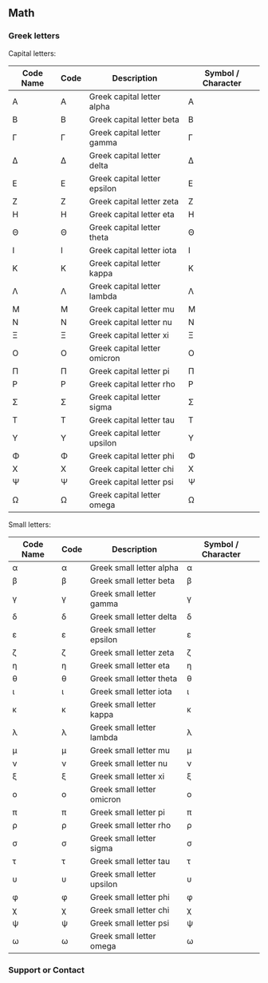 ## Math

### Greek letters
Capital letters:

| Code Name | Code | Description | Symbol / Character |                                                                 
| -- | -- | -- | -- |                                                                                                   
| &Alpha; | &#913; | Greek capital letter alpha | Α |                                                                   
| &Beta; | &#914; | Greek capital letter beta | Β |                                                                     
| &Gamma; | &#915; | Greek capital letter gamma | Γ |                                                                   
| &Delta; | &#916; | Greek capital letter delta | Δ |                                                                   
| &Epsilon; | &#917; | Greek capital letter epsilon | Ε |                                                               
| &Zeta; | &#918; | Greek capital letter zeta | Ζ |                                                                     
| &Eta; | &#919; | Greek capital letter eta | Η |                                                                       
| &Theta; | &#920; | Greek capital letter theta | Θ |                                                                   
| &Iota; | &#921; | Greek capital letter iota | Ι |                                                                     
| &Kappa; | &#922; | Greek capital letter kappa | Κ |                                                                   
| &Lambda; | &#923; | Greek capital letter lambda | Λ |                                                                 
| &Mu; | &#924; | Greek capital letter mu | Μ |                                                                         
| &Nu; | &#925; | Greek capital letter nu | Ν |                                                                         
| &Xi; | &#926; | Greek capital letter xi | Ξ |                                                                         
| &Omicron; | &#927; | Greek capital letter omicron | Ο |                                                               
| &Pi; | &#928; | Greek capital letter pi | Π |                                                                         
| &Rho; | &#929; | Greek capital letter rho | Ρ |                                                                       
| &Sigma; | &#931; | Greek capital letter sigma | Σ |                                                                   
| &Tau; | &#932; | Greek capital letter tau | Τ |                                                                       
| &Upsilon; | &#933; | Greek capital letter upsilon | Υ |                                                               
| &Phi; | &#934; | Greek capital letter phi | Φ |                                                                       
| &Chi; | &#935; | Greek capital letter chi | Χ |                                                                       
| &Psi; | &#936; | Greek capital letter psi | Ψ |                                                                       
| &Omega; | &#937; | Greek capital letter omega | Ω |                                                                         

Small letters:

| Code Name | Code | Description | Symbol / Character |                                                                 
| -- | -- | -- | -- |                                                                                                   
| &alpha; | &#945; | Greek small letter alpha | α |                                                                     
| &beta; | &#946; | Greek small letter beta | β |                                                                       
| &gamma; | &#947; | Greek small letter gamma | γ |                                                                     
| &delta; | &#948; | Greek small letter delta | δ |                                                                     
| &epsilon; | &#949; | Greek small letter epsilon | ε |                                                                 
| &zeta; | &#950; | Greek small letter zeta | ζ |                                                                       
| &eta; | &#951; | Greek small letter eta | η |                                                                         
| &theta; | &#952; | Greek small letter theta | θ |                                                                     
| &iota; | &#953; | Greek small letter iota | ι |                                                                       
| &kappa; | &#954; | Greek small letter kappa | κ |                                                                     
| &lambda; | &#955; | Greek small letter lambda | λ |                                                                   
| &mu; | &#956; | Greek small letter mu | μ |                                                                           
| &nu; | &#957; | Greek small letter nu | ν |                                                                           
| &xi; | &#958; | Greek small letter xi | ξ |                                                                           
| &omicron; | &#959; | Greek small letter omicron | ο |                                                                 
| &pi; | &#960; | Greek small letter pi | π |                                                                           
| &rho; | &#961; | Greek small letter rho | ρ |                                                                         
| &sigma; | &#963; | Greek small letter sigma | σ |                                                                     
| &tau; | &#964; | Greek small letter tau | τ |                                                                         
| &upsilon; | &#965; | Greek small letter upsilon | υ |                                                                 
| &phi; | &#966; | Greek small letter phi | φ |                                                                         
| &chi; | &#967; | Greek small letter chi | χ |                                                                         
| &psi; | &#968; | Greek small letter psi | ψ |                                                                         
| &omega; | &#969; | Greek small letter omega | ω |   

### Support or Contact
